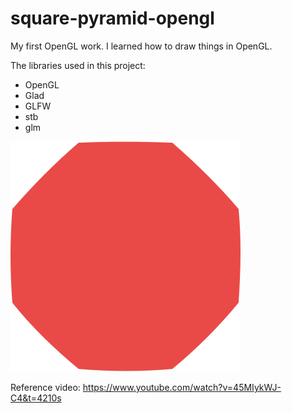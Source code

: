 # square-pyramid-opengl
My first OpenGL work. I learned how to draw things in OpenGL.

The libraries used in this project:
- OpenGL
- Glad
- GLFW
- stb
- glm

<img src="https://github.com/tuananohut/shoot-the-shapes/blob/main/source%20code/clip-477.png" width="auto">

  Reference video:
  https://www.youtube.com/watch?v=45MIykWJ-C4&t=4210s
